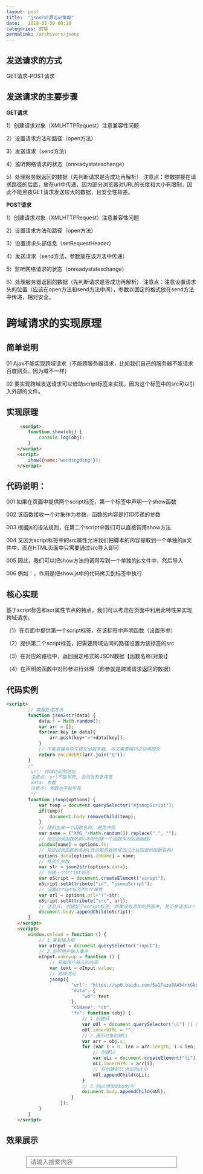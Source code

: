 ```yaml
---
layout: post
title:  "jsonP同源访问策略"
date:   2018-05-30 00:10
categories: 前端
permalink: /archivers/jsonp
---
```


## 发送请求的方式
GET请求-POST请求

## 发送请求的主要步骤

**GET请求**

 1）创建请求对象（XMLHTTPRequest）注意兼容性问题

 2）设置请求方法和路径（open方法）

 3）发送请求（send方法）

 4）监听网络请求的状态（onreadystateschange）

 5）处理服务器返回的数据（先判断请求是否成功再解析）
    注意点：参数拼接在请求路径的后面，放在url中传递，因为部分浏览器对URL的长度和大小有限制，因此不能黑夜GET请求发送较大的数据，且安全性较差。

**POST请求**

1）创建请求对象（XMLHTTPRequest）注意兼容性问题

2）设置请求方法和路径（open方法）

3）设置请求头部信息（setRequestHeader）

4）发送请求（send方法，参数放在该方法中传递）

5）监听网络请求的状态（onreadystateschange）

6）处理服务器返回的数据（先判断请求是否成功再解析）
    注意点：注意设置请求头的位置（应该在open方法和send方法中间），参数以固定的格式放在send方法中传递，相对安全。


# 跨域请求的实现原理

## 简单说明

01 Ajax不能实现跨域请求（不能跨服务器请求，比如我们自己的服务器不能请求百度网页，因为域不一样）

02 要实现跨域发送请求可以借助script标签来实现，因为这个标签中的src可以引入外部的文件。

## 实现原理

```html
     <script>
        function show(obj) {
            console.log(obj);
        }
    </script>
    <script>
        show({name:"wendingding"});
    </script>
```

## 代码说明：

001 如果在页面中提供两个script标签，第一个标签中声明一个show函数

002 该函数接收一个对象作为参数，函数的内容是打印传递的参数

003 根据js的语法规则，在第二个script中我们可以直接调用show方法

004 又因为script标签中的src属性允许我们把脚本的内容提取到一个单独的js文件中，而在HTML页面中只需要通过src导入即可

005 因此，我们可以把show方法的调用写到一个单独的js文件中，然后导入

006 例如：<script src="show.js"></script>，作用是把show.js中的代码拷贝到标签中执行

## 核心实现

基于script标签和scr属性节点的特点，我们可以考虑在页面中利用此特性来实现跨域请求。

（1）在页面中提供第一个script标签，在该标签中声明函数（设置形参）

（2）提供第二个script标签，把需要跨域访问的路径设置为该标签的src

（3）在对应的路径中，返回固定格式的JSON数据【函数名称(对象)】

（4）在声明的函数中对形参进行处理（形参就是跨域请求返回的数据）

## 代码实例

```html
<script>
        // 数据处理方法
        function json2str(data) {
            data.t = Math.random();
            var arr = [];
            for(var key in data){
                arr.push(key+"="+data[key]);
            }
            // 不能直接将中文提交给服务器, 中文需要编码之后再提交
            return encodeURI(arr.join("&"));
        }
        /*
         url: 跨域访问的地址
         注意点: url不能写死, 否则没有复用性
         data: 参数
         注意点: 参数也不能写死
         */
        function jsonp(options) {
            var temp = document.querySelector("#jsonpScript");
            if(temp){
                document.body.removeChild(temp);
            }
            // 随机生成一个函数名称, 避免冲突
            var name = ("XMG_"+Math.random()).replace(".", "");
            // 指定回调函数名称(本地创建一个函数作为回调函数)
            window[name] = options.fn;
            // 指定回调函数的名称(告诉服务器跨域访问之后回调的函数名称)
            options.data[options.cbName] = name;
            // 格式化参数
            var str = json2str(options.data);
            // 创建一个script标签
            var oScript = document.createElement("script");
            oScript.setAttribute("id", "jsonpScript");
            // 设置script标签的src属性
            var url = options.url+"?"+str;
            oScript.setAttribute("src", url);
            // 注意点: 创建好了script标签, 如果没有添加到界面中, 是不会请求src
            document.body.appendChild(oScript);
        }
    </script>
    <script>
        window.onload = function () {
            // 1.拿到输入框
            var oInput = document.querySelector("input");
            // 2.监听用户输入事件
            oInput.onkeyup = function () {
                // 获取用户输入的内容
                var text = oInput.value;
                // 跨域访问
                jsonp({
                        "url": "https://sp0.baidu.com/5a1Fazu8AA54nxGko9WTAnF6hhy/su",
                        "data": {
                            "wd": text
                        },
                        "cbName": "cb",
                        "fn": function (obj) {
                            // 1.创建ul
                            var oUl = document.querySelector("ul") || document.createElement("ul");
                            oUl.innerHTML = "";
                            // 2.遍历对象创建li
                            var arr = obj.s;
                            for (var i = 0, len = arr.length; i < len; i++) {
                                // 创建li
                                var oLi = document.createElement("li");
                                oLi.innerHTML = arr[i];
                                // 将创建的li添加到ul中
                                oUl.appendChild(oLi);
                            }
                            // 3.将ul添加到body中
                            document.body.appendChild(oUl);
                        }
                    });
            }
        }
    </script>
```

## 效果展示

<html lang="en">

<head>
    <meta charset="UTF-8">
    <title>Document</title>
    <style>
        #textId {
            width: 400px;
            height: 30px;
            line-height: 30px;
            padding-left: 10px;
            font-size: 16px;
        }
        .box {
            width: 400px;
            margin: 30px auto 100px;
            height: 30px;
            position: relative;
        }
        .box ul {
            margin: 0;
            width: 400px;
            max-height: 150px;
            overflow-y: auto;
            list-style: none;
            padding-left: 10px;
            border: 1px solid #eee;
            border-top: none;
            background-color: #fff;
            position: absolute;
            top: 30px;
            left: 0;
        }
        .box ul li {
            height: 30px;
            line-height: 30px;
            color: skyblue;
        }
    </style>
</head>

<body>
    <div class="box">
        <input type="text" placeholder="请输入搜索内容" id="textId">
    </div>
    <script>
        function fn(obj) {
            var oul = document.getElementById("tempUl");
            if(oul) oul.parentNode.removeChild(oul);
            oul=document.createElement("ul");
            oul.setAttribute("id","tempUl");
            document.querySelector(".box").appendChild(oul);
            var arrM = obj["s"];
            for (var i = 0; i < arrM.length; i++) {
                var oli = document.createElement("li");
                oli.innerText = arrM[i];
                oul.appendChild(oli);
            }
        }
    </script>
    <script>
        var oText = document.querySelector("#textId");
        oText.onkeyup = function() {
            var oScript = document.getElementsByClassName("testClass")[0];
            if (oScript) oScript.parentNode.removeChild(oScript);
            // 创建script标签
            oScript = document.createElement("script");
            // 设置src属性
            oScript.setAttribute("src", "https://sp0.baidu.com/5a1Fazu8AA54nxGko9WTAnF6hhy/su?wd=" + oText.value + "&cb=fn");
            oScript.className = "testClass";
            // 把标签添加到到页面
            document.body.appendChild(oScript);
        };
    </script>
</body>

</html>